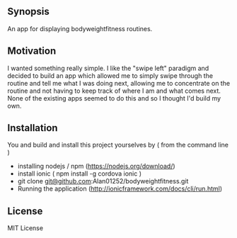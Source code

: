 ## Synopsis

An app for displaying bodyweightfitness routines.

## Motivation

I wanted something really simple. I like the "swipe left" paradigm and decided to build an app which allowed me to simply swipe through the routine and
tell me what I was doing next, allowing me to concentrate on the routine and not having to keep track of where I am and what comes next.
None of the existing apps seemed to do this and so I thought I'd build my own.

## Installation

You and build and install this project yourselves by ( from the command line )

- installing nodejs / npm (https://nodejs.org/download/)
- install ionic ( npm install -g cordova ionic )
- git clone git@github.com:Alan01252/bodyweightfitness.git
- Running the application (http://ionicframework.com/docs/cli/run.html)


## License

MIT License

